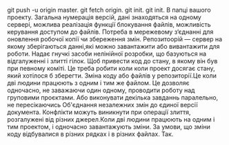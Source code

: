 git push -u origin master.
git fetch origin.
git init.
git init.
В папці вашого проекту.
Загальна нумерація версій, дані знаходяться на одному сервері, можлива реалізація функції блокування файлів, можливість керування доступом до файлів.
Потреба в мережевому з‘єднанні для оновлення робочої копії чи збереження змін.
Репозитоорій — сервер на якому зберігаються данні,які можно завантажити або вивантажити для роботи.
Надає гнучкі засоби нелінійної розробки, що базуються на відгалуженні і злитті гілок.
Щоб привести код до стану, в якому він був при певному коміті.
Це треба робити коли коли проект досягає стану, який хотілося б зберегти.
Зміна коду або файлів у репозиторії.Це коли дві людини працюють з одним і тим же файлом.
Це дозволяє одночасно, не заважаючи один одному, проводити роботу над груповими проєктами. Або виконувати декілька завданнь паралельно, не пересікаючись
Об'єднання незалежних змін до єдиної версії документа.
Конфлікти можуть виникнути при операції злиття, розгалужені від різних джерел.Коли дві людини працюють на одним і тим проектом, і одночасно завантажують зміни.
За умови, що зміни коду відбувалися в різних рядках і в різних файлах.
Так.

